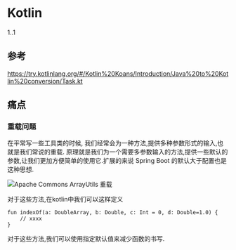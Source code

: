 # Kotlin

1..1

## 参考

https://try.kotlinlang.org/#/Kotlin%20Koans/Introduction/Java%20to%20Kotlin%20conversion/Task.kt

## 痛点

### 重载问题

在平常写一些工具类的时候, 我们经常会为一种方法,提供多种参数形式的输入,也就是我们常说的重载. 原理就是我们为一个需要多参数输入的方法,提供一些默认的参数,让我们更加方便简单的使用它.扩展的来说 Spring Boot 的默认大于配置也是这种思想.


![Apache Commons ArrayUtils 重载](https://github.com/giraffe-tree/Doc/blob/master/img/kotlin/ArrayUtilsOverload.png)

对于这些方法,在kotlin中我们可以这样定义

```
fun indexOf(a: DoubleArray, b: Double, c: Int = 0, d: Double=1.0) {
    // xxxx
}
```

对于这些方法,我们可以使用指定默认值来减少函数的书写.

### 






